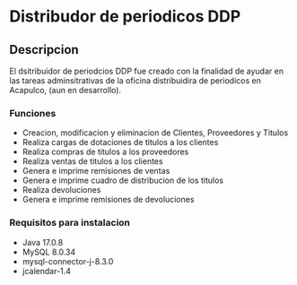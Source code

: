 # Distribudor de periodicos DDP 

## Descripcion
El dsitribuidor de periodcios DDP fue creado con la finalidad de ayudar en las tareas adminsitrativas de la oficina distribuidira de periodicos en Acapulco, (aun en desarrollo).

### Funciones
* Creacion, modificacion y eliminacion de Clientes, Proveedores y Titulos
* Realiza cargas de dotaciones de titulos a los clientes
* Realiza compras de titulos a los proveedores
* Realiza ventas de titulos a los clientes
* Genera e imprime remisiones de ventas
* Genera e imprime cuadro de distribucion de los titulos
* Realiza devoluciones
* Genera e imprime remisiones de devoluciones

### Requisitos para instalacion
* Java 17.0.8
* MySQL 8.0.34
* mysql-connector-j-8.3.0
* jcalendar-1.4
